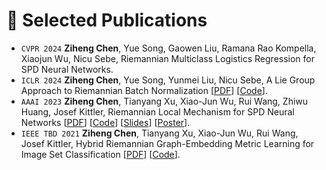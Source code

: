 # 📝 Selected Publications 
- ``CVPR 2024`` **Ziheng Chen**, Yue Song, Gaowen Liu, Ramana Rao Kompella, Xiaojun Wu, Nicu Sebe, Riemannian Multiclass Logistics Regression for SPD Neural Networks.
- ``ICLR 2024`` **Ziheng Chen**, Yue Song, Yunmei Liu, Nicu Sebe, A Lie Group Approach to Riemannian Batch Normalization [[PDF](https://openreview.net/pdf?id=okYdj8Ysru)] [[Code](https://github.com/GitZH-Chen/LieBN)].
- ``AAAI 2023`` **Ziheng Chen**, Tianyang Xu, Xiao-Jun Wu, Rui Wang, Zhiwu Huang, Josef Kittler, Riemannian Local Mechanism for SPD Neural Networks [[PDF](https://ojs.aaai.org/index.php/AAAI/article/view/25867/25639)] [[Code](https://github.com/GitZH-Chen/MSNet)] [[Slides](https://github.com/GitZH-Chen/MSNet/blob/main/AAAI23-Riemannian%20Local%20Mechanism.pptx)] [[Poster](https://github.com/GitZH-Chen/MSNet/blob/main/AAAI23_POSTER_Submanifolds.pdf)].
- ``IEEE TBD 2021`` **Ziheng Chen**, Tianyang Xu, Xiao-Jun Wu, Rui Wang, Josef Kittler, Hybrid Riemannian Graph-Embedding Metric
Learning for Image Set Classification [[PDF](https://ieeexplore.ieee.org/stamp/stamp.jsp?arnumber=9540380)] [[Code](https://github.com/GitZH-Chen/HRGEML-v-1)].